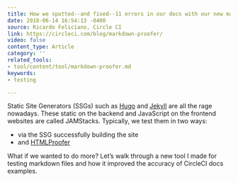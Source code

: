 ```yaml
---
title: How we spotted--and fixed--11 errors in our docs with our new markdown proofer
date: 2018-06-14 16:54:13 -0400
source: Ricardo Feliciano, Circle CI
link: https://circleci.com/blog/markdown-proofer/
video: false
content_type: Article
category: ''
related_tools:
- tool/content/tool/markdown-proofer.md
keywords:
- testing

---
```

Static Site Generators (SSGs) such as [Hugo](http://gohugo.io/) and [Jekyll](https://jekyllrb.com/) are all the rage nowadays. These static on the backend and JavaScript on the frontend websites are called JAMStacks. Typically, we test them in two ways:

* via the SSG successfully building the site
* and [HTMLProofer](https://github.com/gjtorikian/html-proofer)

What if we wanted to do more? Let’s walk through a new tool I made for testing markdown files and how it improved the accuracy of CircleCI docs examples.